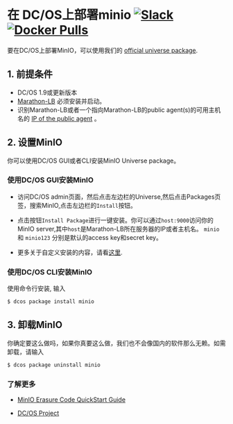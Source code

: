 # 在 DC/OS上部署minio [![Slack](https://slack.min.io/slack?type=svg)](https://slack.min.io)  [![Docker Pulls](https://img.shields.io/docker/pulls/minio/minio.svg?maxAge=604800)](https://hub.docker.com/r/minio/minio/)

要在DC/OS上部署MinIO，可以使用我们的 [official universe package](https://github.com/mesosphere/universe/tree/version-3.x/repo/packages/M/minio/6).

## 1. 前提条件

  - DC/OS 1.9或更新版本
  - [Marathon-LB](https://dcos.io/docs/1.9/usage/service-discovery/marathon-lb/usage/) 必须安装并启动。
  - 识别Marathon-LB或者一个指向Marathon-LB的public agent(s)的可用主机名的 [IP of the public agent](https://dcos.io/docs/1.9/administration/locate-public-agent/) 。


## 2. 设置MinIO

你可以使用DC/OS GUI或者CLI安装MinIO Universe package。

### 使用DC/OS GUI安装MinIO
- 访问DC/OS admin页面，然后点击左边栏的Universe,然后点击Packages页签，搜索MinIO,点击左边栏的```Install```按钮。 

- 点击按钮`Install Package`进行一键安装。你可以通过`host:9000`访问你的MinIO server,其中`host`是Marathon-LB所在服务器的IP或者主机名。 `minio` 和 `minio123` 分别是默认的access key和secret key。

- 更多关于自定义安装的内容，请看[这里](https://github.com/dcos/zh_CN/examples/blob/master/minio/1.9/README.md#minio-installation-using-gui).

### 使用DC/OS CLI安装MinIO

使用命令行安装, 输入

```bash
$ dcos package install minio
```

## 3. 卸载MinIO

你确定要这么做吗，如果你真要这么做，我们也不会像国内的软件那么无赖。如需卸载，请输入

```bash
$ dcos package uninstall minio
```

### 了解更多

- [MinIO Erasure Code QuickStart Guide](https://docs.min.io/cn/minio-erasure-code-quickstart-guide)

- [DC/OS Project](https://docs.mesosphere.com/)

